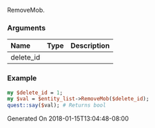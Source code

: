 RemoveMob.
### Arguments
**Name**|**Type**|**Description**
:---|:---|:---
delete_id||

### Example

```perl
my $delete_id = 1;
my $val = $entity_list->RemoveMob($delete_id);
quest::say($val); # Returns bool
```


Generated On 2018-01-15T13:04:48-08:00